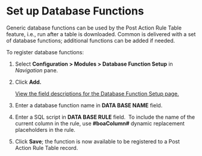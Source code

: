 # Set up Database Functions

Generic database functions can be used by the Post Action Rule Table
feature, i.e., run after a table is downloaded. Common is delivered with
a set of database functions; additional functions can be added if
needed.

To register database functions:

1.  Select **Configuration \> Modules \> Database Function Setup** in
    *Navigation* pane.

2.  Click **Add.**
    
    [View the field descriptions for the Database Function Setup
    page.](../Page_Desc/Database_Function_Setup.htm)

3.  Enter a database function name in **DATA BASE NAME** field.

4.  Enter a SQL script in **DATA BASE RULE** field.  To include the name
    of the current column in the rule, use **\#boaColumn\#** dynamic
    replacement placeholders in the rule.

5.  Click **Save**; the function is now available to be registered to a
    Post Action Rule Table record.
